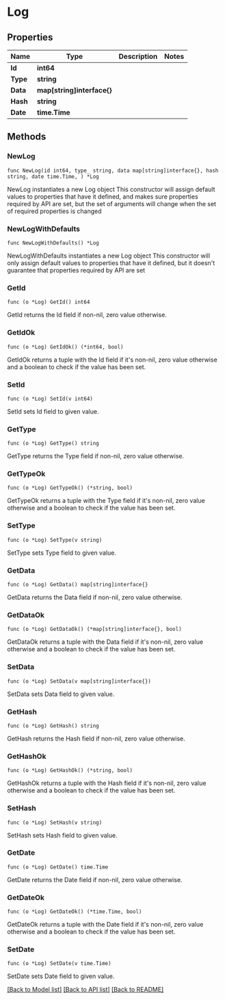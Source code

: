 # Log

## Properties

Name | Type | Description | Notes
------------ | ------------- | ------------- | -------------
**Id** | **int64** |  | 
**Type** | **string** |  | 
**Data** | **map[string]interface{}** |  | 
**Hash** | **string** |  | 
**Date** | **time.Time** |  | 

## Methods

### NewLog

`func NewLog(id int64, type_ string, data map[string]interface{}, hash string, date time.Time, ) *Log`

NewLog instantiates a new Log object
This constructor will assign default values to properties that have it defined,
and makes sure properties required by API are set, but the set of arguments
will change when the set of required properties is changed

### NewLogWithDefaults

`func NewLogWithDefaults() *Log`

NewLogWithDefaults instantiates a new Log object
This constructor will only assign default values to properties that have it defined,
but it doesn't guarantee that properties required by API are set

### GetId

`func (o *Log) GetId() int64`

GetId returns the Id field if non-nil, zero value otherwise.

### GetIdOk

`func (o *Log) GetIdOk() (*int64, bool)`

GetIdOk returns a tuple with the Id field if it's non-nil, zero value otherwise
and a boolean to check if the value has been set.

### SetId

`func (o *Log) SetId(v int64)`

SetId sets Id field to given value.


### GetType

`func (o *Log) GetType() string`

GetType returns the Type field if non-nil, zero value otherwise.

### GetTypeOk

`func (o *Log) GetTypeOk() (*string, bool)`

GetTypeOk returns a tuple with the Type field if it's non-nil, zero value otherwise
and a boolean to check if the value has been set.

### SetType

`func (o *Log) SetType(v string)`

SetType sets Type field to given value.


### GetData

`func (o *Log) GetData() map[string]interface{}`

GetData returns the Data field if non-nil, zero value otherwise.

### GetDataOk

`func (o *Log) GetDataOk() (*map[string]interface{}, bool)`

GetDataOk returns a tuple with the Data field if it's non-nil, zero value otherwise
and a boolean to check if the value has been set.

### SetData

`func (o *Log) SetData(v map[string]interface{})`

SetData sets Data field to given value.


### GetHash

`func (o *Log) GetHash() string`

GetHash returns the Hash field if non-nil, zero value otherwise.

### GetHashOk

`func (o *Log) GetHashOk() (*string, bool)`

GetHashOk returns a tuple with the Hash field if it's non-nil, zero value otherwise
and a boolean to check if the value has been set.

### SetHash

`func (o *Log) SetHash(v string)`

SetHash sets Hash field to given value.


### GetDate

`func (o *Log) GetDate() time.Time`

GetDate returns the Date field if non-nil, zero value otherwise.

### GetDateOk

`func (o *Log) GetDateOk() (*time.Time, bool)`

GetDateOk returns a tuple with the Date field if it's non-nil, zero value otherwise
and a boolean to check if the value has been set.

### SetDate

`func (o *Log) SetDate(v time.Time)`

SetDate sets Date field to given value.



[[Back to Model list]](../README.md#documentation-for-models) [[Back to API list]](../README.md#documentation-for-api-endpoints) [[Back to README]](../README.md)


